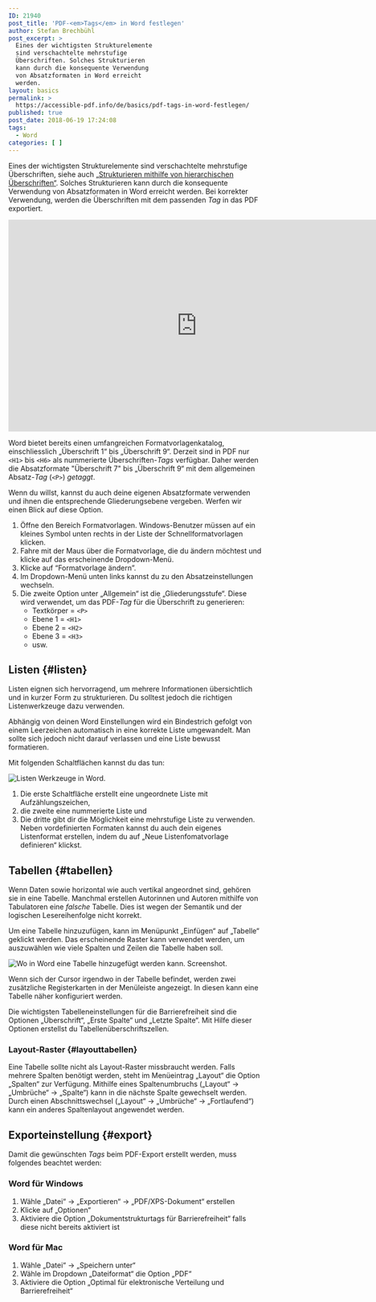 ```yaml
---
ID: 21940
post_title: 'PDF-<em>Tags</em> in Word festlegen'
author: Stefan Brechbühl
post_excerpt: >
  Eines der wichtigsten Strukturelemente
  sind verschachtelte mehrstufige
  Überschriften. Solches Strukturieren
  kann durch die konsequente Verwendung
  von Absatzformaten in Word erreicht
  werden.
layout: basics
permalink: >
  https://accessible-pdf.info/de/basics/pdf-tags-in-word-festlegen/
published: true
post_date: 2018-06-19 17:24:08
tags:
  - Word
categories: [ ]
---
```

Eines der wichtigsten Strukturelemente sind verschachtelte mehrstufige Überschriften, siehe auch [„Strukturieren mithilfe von hierarchischen Überschriften“](https://accessible-pdf.info/de/basics/strukturieren-mithilfe-von-hierarchischen-ueberschriften/). Solches Strukturieren kann durch die konsequente Verwendung von Absatzformaten in Word erreicht werden. Bei korrekter Verwendung, werden die Überschriften mit dem passenden *Tag* in das PDF exportiert.

<iframe width="750" height="422" title="YouTube video tutorial: PDF-Tags in Word festlegen" src="https://www.youtube-nocookie.com/embed/ahD5WYjfuLE?hl=de" frameborder="0" allow="encrypted-media" allowfullscreen></iframe>

Word bietet bereits einen umfangreichen Formatvorlagenkatalog, einschliesslich „Überschrift 1“ bis „Überschrift 9“. Derzeit sind in PDF nur `<H1>` bis `<H6>` als nummerierte Überschriften-*Tags* verfügbar. Daher werden die Absatzformate "Überschrift 7" bis „Überschrift 9“ mit dem allgemeinen Absatz-*Tag* (`<P>`) *getaggt*.

Wenn du willst, kannst du auch deine eigenen Absatzformate verwenden und ihnen die entsprechende Gliederungsebene vergeben. Werfen wir einen Blick auf diese Option.

1. Öffne den Bereich Formatvorlagen. Windows-Benutzer müssen auf ein kleines Symbol unten rechts in der Liste der Schnellformatvorlagen klicken.
2. Fahre mit der Maus über die Formatvorlage, die du ändern möchtest und klicke auf das erscheinende Dropdown-Menü.
3. Klicke auf “Formatvorlage ändern”.
4. Im Dropdown-Menü unten links kannst du zu den Absatzeinstellungen wechseln.
5. Die zweite Option unter „Allgemein“ ist die „Gliederungsstufe“. Diese wird verwendet, um das PDF-*Tag* für die Überschrift zu generieren: 
	- Textkörper = `<P>`
	- Ebene 1 = `<H1>`
	- Ebene 2 = `<H2>`
	- Ebene 3 = `<H3>`
	- usw.

## Listen {#listen}

Listen eignen sich hervorragend, um mehrere Informationen übersichtlich und in kurzer Form zu strukturieren. Du solltest jedoch die richtigen Listenwerkzeuge dazu verwenden.

Abhängig von deinen Word Einstellungen wird ein Bindestrich gefolgt von einem Leerzeichen automatisch in eine korrekte Liste umgewandelt. Man sollte sich jedoch nicht darauf verlassen und eine Liste bewusst formatieren.

Mit folgenden Schaltflächen kannst du das tun:

![Listen Werkzeuge in Word.](https://accessible-pdf.info/wp/wp-content/uploads/word-list.png)

1. Die erste Schaltfläche erstellt eine ungeordnete Liste mit Aufzählungszeichen,
2. die zweite eine nummerierte Liste und
3. Die dritte gibt dir die Möglichkeit eine mehrstufige Liste zu verwenden. Neben vordefinierten Formaten kannst du auch dein eigenes Listenformat erstellen, indem du auf „Neue Listenfomatvorlage definieren“ klickst.

## Tabellen {#tabellen}

Wenn Daten sowie horizontal wie auch vertikal angeordnet sind, gehören sie in eine Tabelle. Manchmal erstellen Autorinnen und Autoren mithilfe von Tabulatoren eine *falsche* Tabelle. Dies ist wegen der Semantik und der logischen Lesereihenfolge nicht korrekt.

Um eine Tabelle hinzuzufügen, kann im Menüpunkt „Einfügen“ auf „Tabelle“ geklickt werden. Das erscheinende Raster kann verwendet werden, um auszuwählen wie viele Spalten und Zeilen die Tabelle haben soll.

![Wo in Word eine Tabelle hinzugefügt werden kann. Screenshot.](https://accessible-pdf.info/wp/wp-content/uploads/word_tabelle.png)

Wenn sich der Cursor irgendwo in der Tabelle befindet, werden zwei zusätzliche Registerkarten in der Menüleiste angezeigt. In diesen kann eine Tabelle näher konfiguriert werden.

Die wichtigsten Tabelleneinstellungen für die Barrierefreiheit sind die Optionen „Überschrift“, „Erste Spalte“ und „Letzte Spalte“. Mit Hilfe dieser Optionen erstellst du Tabellenüberschriftszellen.

### Layout-Raster {#layouttabellen}

Eine Tabelle sollte nicht als Layout-Raster missbraucht werden. Falls mehrere Spalten benötigt werden, steht im Menüeintrag „Layout“ die Option „Spalten“ zur Verfügung. Mithilfe eines Spaltenumbruchs („Layout“ → „Umbrüche“ → „Spalte“) kann in die nächste Spalte gewechselt werden. Durch einen Abschnittswechsel („Layout“ → „Umbrüche“ → „Fortlaufend“) kann ein anderes Spaltenlayout angewendet werden.

## Exporteinstellung {#export}

Damit die gewünschten *Tags* beim PDF-Export erstellt werden, muss folgendes beachtet werden:

### Word für Windows

1. Wähle „Datei“ → „Exportieren“ → „PDF/XPS-Dokument“ erstellen 
2. Klicke auf „Optionen“
3. Aktiviere die Option „Dokumentstrukturtags für Barrierefreiheit“ falls diese nicht bereits aktiviert ist

### Word für Mac

1. Wähle „Datei“ → „Speichern unter“
2. Wähle im Dropdown „Dateiformat“ die Option „PDF“
3. Aktiviere die Option „Optimal für elektronische Verteilung und Barrierefreiheit“
